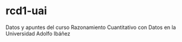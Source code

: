 # rcd1-uai
Datos y apuntes del curso Razonamiento Cuantitativo con Datos en la Universidad Adolfo Ibáñez
